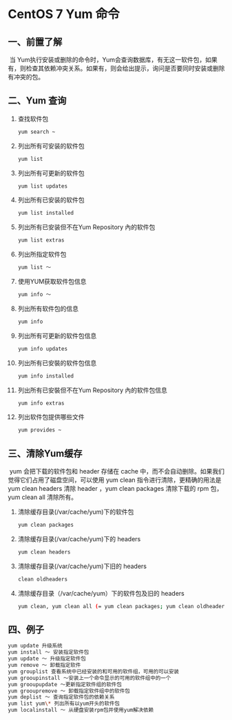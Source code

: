 # CentOS 7 Yum 命令

## 一、前置了解

​  当 Yum执行安装或删除的命令时，Yum会查询数据库，有无这一软件包，如果有，则检查其依赖冲突关系。如果有，则会给出提示，询问是否要同时安装或删除有冲突的包。

## 二、Yum 查询

1. 查找软件包

   ```bash
   yum search ~
   ```

2. 列出所有可安装的软件包

   ```bash
   yum list
   ```

3. 列出所有可更新的软件包

   ```bash
   yum list updates
   ```

4. 列出所有已安装的软件包

   ```bash
   yum list installed
   ```

5. 列出所有已安装但不在Yum Repository 內的软件包

   ```bash
   yum list extras
   ```

6. 列出所指定软件包

   ```bash
   yum list ～
   ```

7. 使用YUM获取软件包信息

   ```bash
   yum info ～
   ```

8. 列出所有软件包的信息

   ```bash
   yum info
   ```

9. 列出所有可更新的软件包信息

   ```bash
   yum info updates
   ```

10. 列出所有已安裝的软件包信息

    ```bash
    yum info installed
    ```

11. 列出所有已安裝但不在Yum Repository 內的软件包信息

    ```bash
    yum info extras
    ```

12. 列出软件包提供哪些文件

    ```bash
    yum provides ~
    ```

## 三、清除Yum缓存

​  yum 会把下载的软件包和 header 存储在 cache 中，而不会自动删除。如果我们觉得它们占用了磁盘空间，可以使用 yum clean 指令进行清除，更精确的用法是 yum clean headers 清除 header ，yum clean packages 清除下载的 rpm 包，yum clean all 清除所有。

1. 清除缓存目录(/var/cache/yum)下的软件包

   ```bash
   yum clean packages
   ```

2. 清除缓存目录(/var/cache/yum)下的 headers

   ```bash
   yum clean headers
   ```

3. 清除缓存目录(/var/cache/yum)下旧的 headers

   ```bash
   clean oldheaders
   ```

4. 清除缓存目录（/var/cache/yum）下的软件包及旧的 headers

   ```bash
   yum clean, yum clean all (= yum clean packages; yum clean oldheaders)
   ```

## 四、例子

```bash
yum update 升级系统
yum install ～ 安装指定软件包
yum update ～ 升级指定软件包
yum remove ～ 卸载指定软件
yum grouplist 查看系统中已经安装的和可用的软件组，可用的可以安装
yum grooupinstall ～安装上一个命令显示的可用的软件组中的一个
yum grooupupdate ～更新指定软件组的软件包
yum grooupremove ～ 卸载指定软件组中的软件包
yum deplist ～ 查询指定软件包的依赖关系
yum list yum\* 列出所有以yum开头的软件包
yum localinstall ～ 从硬盘安装rpm包并使用yum解决依赖
```
